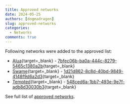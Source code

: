 ```yaml
---
title: Approved networks
date: 2024-05-25
authors: [dogmadragon]
slug: approved-networks
categories:
  - Networks
comments: true
---
```


Following networks were added to the approved list:

- [Alua](https://alua.com){target=_blank} - [7bfec06b-ba0a-444c-8279-5465c1380a2b](https://fansdb.cc/studios/7bfec06b-ba0a-444c-8279-5465c1380a2b){target=_blank}
- [Swame](https://swame.com){target=_blank} - [1d21d862-8c8d-40bd-9849-4148f9d6a2d3](https://fansdb.cc/studios/1d21d862-8c8d-40bd-9849-4148f9d6a2d3){target=_blank}
- [Tempted](https://tempted.com){target=_blank} - [548ced6a-1bb7-493e-9e7f-adb8d30030b3](https://fansdb.cc/studios/548ced6a-1bb7-493e-9e7f-adb8d30030b3){target=_blank}

See full list of [approved networks](/networks). 